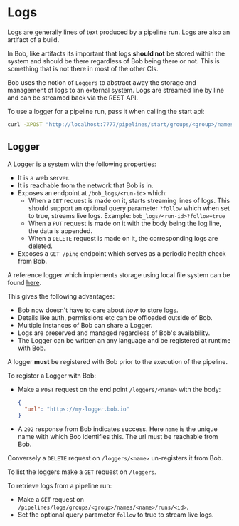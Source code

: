 # Logs

Logs are generally lines of text produced by a pipeline run. Logs are also an artifact of a build.

In Bob, like artifacts its important that logs **should not** be stored within the system and should be there regardless of
Bob being there or not. This is something that is not there in most of the other CIs.

Bob uses the notion of `Loggers` to abstract away the storage and management of logs to an external system.
Logs are streamed line by line and can be streamed back via the REST API.

To use a logger for a pipeline run, pass it when calling the start api:

```bash
curl -XPOST "http://localhost:7777/pipelines/start/groups/<group>/names/<name>/loggers/<logger>"
```

## Logger

A Logger is a system with the following properties:

- It is a web server.
- It is reachable from the network that Bob is in.
- Exposes an endpoint at `/bob_logs/<run-id>` which:
    - When a `GET` request is made on it, starts streaming lines of logs.
      This should support an optional query parameter `?follow` which when set to true, streams live logs.
      Example: `bob_logs/<run-id>?follow=true`
    - When a `PUT` request is made on it with the body being the log line, the data is appended.
    - When a `DELETE` request is made on it, the corresponding logs are deleted.
- Exposes a `GET /ping` endpoint which serves as a periodic health check from Bob.

A reference logger which implements storage using local file system can be found [here](https://github.com/bob-cd/logger-local).

This gives the following advantages:

- Bob now doesn't have to care about _how_ to store logs.
- Details like auth, permissions etc can be offloaded outside of Bob.
- Multiple instances of Bob can share a Logger.
- Logs are preserved and managed regardless of Bob's availability.
- The Logger can be written an any language and be registered at runtime with Bob.

A logger **must** be registered with Bob prior to the execution of the pipeline.

To register a Logger with Bob:

- Make a `POST` request on the end point `/loggers/<name>` with the body:
  ```json
  {
    "url": "https://my-logger.bob.io"
  }
  ```
- A `202` response from Bob indicates success.
  Here `name` is the unique name with which Bob identifies this. The url must be reachable from Bob.

Conversely a `DELETE` request on `/loggers/<name>` un-registers it from Bob.

To list the loggers make a `GET` request on `/loggers`.

To retrieve logs from a pipeline run:

- Make a `GET` request on `/pipelines/logs/groups/<group>/names/<name>/runs/<id>`.
- Set the optional query parameter `follow` to true to stream live logs.
